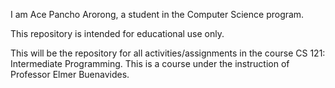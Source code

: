 I am Ace Pancho Arorong, a student in the Computer Science program.

This repository is intended for educational use only.

This will be the repository for all activities/assignments in the course CS 121: Intermediate Programming.
This is a course under the instruction of Professor Elmer Buenavides.
